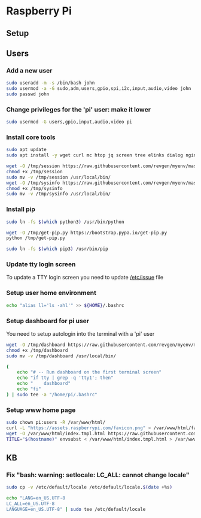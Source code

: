 # Raspberry Pi

## Setup

## Users

### Add a new user

```bash
sudo useradd -m -s /bin/bash john
sudo usermod -a -G sudo,adm,users,gpio,spi,i2c,input,audio,video john
sudo passwd john
```

### Change privileges for the 'pi' user: make it lower

```bash
sudo usermod -G users,gpio,input,audio,video pi
```

### Install core tools

```bash
sudo apt update
sudo apt install -y wget curl mc htop jq screen tree elinks dialog nginx

wget -O /tmp/session https://raw.githubusercontent.com/revgen/myenv/master/home/.local/bin/session
chmod +x /tmp/session
sudo mv -v /tmp/session /usr/local/bin/
wget -O /tmp/sysinfo https://raw.githubusercontent.com/revgen/myenv/master/home/.local/bin/sysinfo
chmod +x /tmp/sysinfo
sudo mv -v /tmp/sysinfo /usr/local/bin/
```

### Install pip

```bash
sudo ln -fs $(which python3) /usr/bin/python

wget -O /tmp/get-pip.py https://bootstrap.pypa.io/get-pip.py
python /tmp/get-pip.py

sudo ln -fs $(which pip3) /usr/bin/pip
```

### Update tty login screen

To update a TTY login screen you need to update [/etc/issue](../update-tty-screen.md) file

### Setup user home environment

```bash
echo "alias ll='ls -ahl'" >> ${HOME}/.bashrc
```

### Setup dashboard for pi user

You need to setup autologin into the terminal with a 'pi' user

```bash
wget -O /tmp/dashboard https://raw.githubusercontent.com/revgen/myenv/master/setup/linux/raspberry/dashboard
chmod +x /tmp/dashboard
sudo mv -v /tmp/dashboard /usr/local/bin/
```

```bash
(
    echo "# -- Run dashboard on the first terminal screen"
    echo "if tty | grep -q 'tty1'; then"
    echo "    dashboard"
    echo "fi"
) | sudo tee -a "/home/pi/.bashrc"
```

### Setup www home page

```bash
sudo chown pi:users -R /var/www/html/
curl -L "https://assets.raspberrypi.com/favicon.png" > /var/www/html/favicon.png
wget -O /var/www/html/index.tmpl.html https://raw.githubusercontent.com/revgen/myenv/master/setup/linux/raspberry/index.tmpl.html
TITLE="$(hostname)" envsubst < /var/www/html/index.tmpl.html > /var/www/html/index.html
```

## KB

### Fix "bash: warning: setlocale: LC_ALL: cannot change locale"

```bash
sudo cp -v /etc/default/locale /etc/default/locale.$(date +%s)

echo "LANG=en_US.UTF-8
LC_ALL=en_US.UTF-8
LANGUAGE=en_US.UTF-8" | sudo tee /etc/default/locale
```
